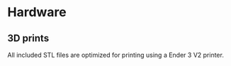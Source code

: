 # Hardware

## 3D prints

All included STL files are optimized for printing using a Ender 3 V2 printer.
